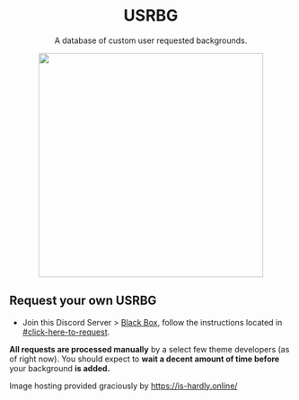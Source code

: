 <h1 align="center">USRBG</h1>
<p align="center">A database of custom user requested backgrounds.</p>

<p align="center"><img height="400" align="center" src="https://i.imgur.com/HaFW8J6.png"></p>

## Request your own USRBG
* Join this Discord Server > [Black Box](https://discord.gg/TeRQEPb), follow the instructions located in [#click-here-to-request](https://discord.com/channels/449175561529589761/886287835018178560).

**All requests are processed manually** by a select few theme developers (as of right now). You should expect to **wait a decent amount of time before** your background **is added.**

Image hosting provided graciously by https://is-hardly.online/
